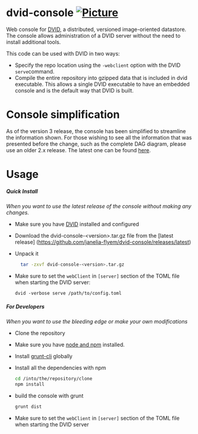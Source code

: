 dvid-console [![Picture](https://raw.github.com/janelia-flyem/janelia-flyem.github.com/master/images/jfrc_grey_180x40.png)](http://www.janelia.org)
=============

Web console for [DVID](https://github.com/janelia-flyem/dvid), a distributed, versioned
image-oriented datastore.  The console allows administration of a DVID server without the need to install
additional tools.

This code can be used with DVID in two ways:
* Specify the repo location using the `-webclient` option with the DVID `serve`command.
* Compile the entire repository into gzipped data that is included in dvid executable.  This
allows a single DVID executable to have an embedded console and is the default way that DVID
is built.

Console simplification
===========
As of the version 3 release, the console has been simplified to streamline the information
shown. For those wishing to see all the information that was presented before the change,
such as the complete DAG diagram, please use an older 2.x release. The latest one can be found
[here](https://github.com/janelia-flyem/dvid-console/releases/tag/v2.1.4).

Usage
==============

##### Quick Install
*When you want to use the latest release of the console without making any changes.*
* Make sure you have [DVID](https://github.com/janelia-flyem/dvid) installed and configured
* Download the dvid-console-&lt;version&gt;.tar.gz file from the [latest release] (https://github.com/janelia-flyem/dvid-console/releases/latest)
* Unpack it

  ```bash
    tar -zxvf dvid-console-<version>.tar.gz
  ```
* Make sure to set the `webClient` in `[server]` section of the TOML file when starting the DVID server:

  `dvid -verbose serve /path/to/config.toml`

##### For Developers
*When you want to use the bleeding edge or make your own modifications*
* Clone the repository
* Make sure you have [node and npm](https://nodejs.org/) installed.
* Install [grunt-cli](http://gruntjs.com/getting-started) globally
* Install all the dependencies with npm

  ```bash 
  cd /into/the/repository/clone
  npm install
  ```
* build the console with grunt

  ```bash
  grunt dist
  ```
* Make sure to set the `webClient` in `[server]` section of the TOML file when starting the DVID server  
  
  
